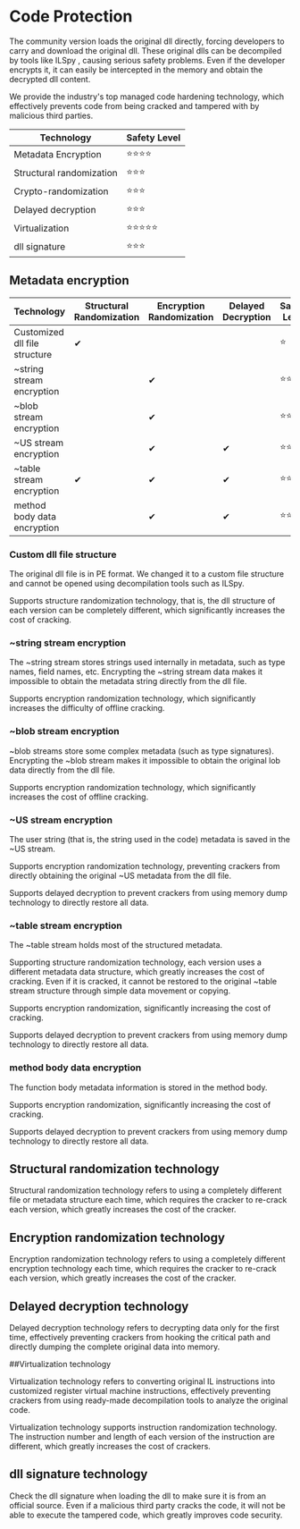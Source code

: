 # Code Protection

The community version loads the original dll directly, forcing developers to carry and download the original dll. These original dlls can be decompiled by tools like ILSpy
, causing serious safety problems. Even if the developer encrypts it, it can easily be intercepted in the memory and obtain the decrypted dll content.

We provide the industry's top managed code hardening technology, which effectively prevents code from being cracked and tampered with by malicious third parties.


|Technology|Safety Level|
|-|-|
|Metadata Encryption|:star::star::star::star:|
|Structural randomization|:star::star::star:|
|Crypto-randomization|:star::star::star:|
|Delayed decryption|:star::star::star:|
|Virtualization|:star::star::star::star::star:|
|dll signature|:star::star::star:|

## Metadata encryption

|Technology|Structural Randomization|Encryption Randomization|Delayed Decryption|Safety Level|
|-|-|-|-|-|
|Customized dll file structure|✔|||:star:|
|~string stream encryption||✔||:star::star:|
|~blob stream encryption||✔||:star::star:|
|~US stream encryption||✔|✔|:star::star::star:|
|~table stream encryption|✔|✔|✔|:star::star::star::star:|
|method body data encryption||✔|✔|:star::star::star:|


### Custom dll file structure

The original dll file is in PE format. We changed it to a custom file structure and cannot be opened using decompilation tools such as ILSpy.

Supports structure randomization technology, that is, the dll structure of each version can be completely different, which significantly increases the cost of cracking.

### ~string stream encryption

The ~string stream stores strings used internally in metadata, such as type names, field names, etc. Encrypting the ~string stream data makes it impossible to obtain the metadata string directly from the dll file.

Supports encryption randomization technology, which significantly increases the difficulty of offline cracking.

### ~blob stream encryption

~blob streams store some complex metadata (such as type signatures). Encrypting the ~blob stream makes it impossible to obtain the original lob data directly from the dll file.

Supports encryption randomization technology, which significantly increases the cost of offline cracking.

### ~US stream encryption

The user string (that is, the string used in the code) metadata is saved in the ~US stream.

Supports encryption randomization technology, preventing crackers from directly obtaining the original ~US metadata from the dll file.

Supports delayed decryption to prevent crackers from using memory dump technology to directly restore all data.

### ~table stream encryption

The ~table stream holds most of the structured metadata.

Supporting structure randomization technology, each version uses a different metadata data structure, which greatly increases the cost of cracking. Even if it is cracked, it cannot be restored to the original ~table stream structure through simple data movement or copying.

Supports encryption randomization, significantly increasing the cost of cracking.

Supports delayed decryption to prevent crackers from using memory dump technology to directly restore all data.


### method body data encryption

The function body metadata information is stored in the method body.

Supports encryption randomization, significantly increasing the cost of cracking.

Supports delayed decryption to prevent crackers from using memory dump technology to directly restore all data.

## Structural randomization technology

Structural randomization technology refers to using a completely different file or metadata structure each time, which requires the cracker to re-crack each version, which greatly increases the cost of the cracker.

## Encryption randomization technology

Encryption randomization technology refers to using a completely different encryption technology each time, which requires the cracker to re-crack each version, which greatly increases the cost of the cracker.

## Delayed decryption technology

Delayed decryption technology refers to decrypting data only for the first time, effectively preventing crackers from hooking the critical path and directly dumping the complete original data into memory.

##Virtualization technology

Virtualization technology refers to converting original IL instructions into customized register virtual machine instructions, effectively preventing crackers from using ready-made decompilation tools to analyze the original code.

Virtualization technology supports instruction randomization technology. The instruction number and length of each version of the instruction are different, which greatly increases the cost of crackers.

## dll signature technology

Check the dll signature when loading the dll to make sure it is from an official source. Even if a malicious third party cracks the code, it will not be able to execute the tampered code, which greatly improves code security.
